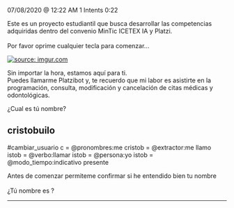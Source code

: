 

07/08/2020 @
12:22
AM
1
Intents
0:22
 
Este es un proyecto estudiantil que busca desarrollar las competencias adquiridas dentro del convenio MinTic ICETEX IA y Platzi. </br> </br> Por favor oprime cualquier tecla para comenzar...
 
<a href="https://imgur.com/fMUI13D"><img src="https://i.imgur.com/fMUI13D.jpg" title="source: imgur.com" /></a>
 
<div class="msgj">Sin importar la hora, estamos aquí para ti. </div>
 
<div class="msgj">Puedes llamarme Platzibot y, te recuerdo que mi labor es asistirte en la programación, consulta, modificación y cancelación de citas médicas y odontológicas.</div>
 
¿Cual es tú nombre?
## cristobuilo
#cambiar_usuario
c = @pronombres:me
cristob = @extractor:me llamo
istob = @verbo:llamar
istob = @persona:yo
istob = @modo_tiempo:indicativo presente
 
Antes de comenzar permiteme confirmar si he entendido bien tu nombre </br></br>¿Tú nombre es ?


---
